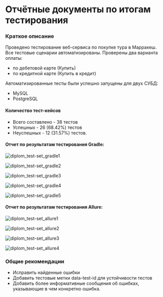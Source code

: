 # Отчётные документы по итогам тестирования
### Краткое описание
Проведено тестирование веб-сервиса по покупке тура в Марракеш. Все тестовые сценарии автоматизированы. Проверены два варианта оплаты:
- по дебетовой карте (Купить)
- по кредитной карте (Купить в кредит)

Автоматизированные тесты были успешно запущены для двух СУБД:
- MySQL
- PostgreSQL
#### Количество тест-кейсов
- Всего составлено - 38 тестов
- Успешных - 26 (68.42%) тестов
- Неуспешных - 12 (31.57%) тестов.

#### Отчет по результатам тестирования Gradle:
![diplom_test-set_gradle1](https://github.com/Tor419/Diplom_QA/assets/119835408/9bf85f08-a704-484a-8780-3b3bce579c53)

![diplom_test-set_gradle2](https://github.com/Tor419/Diplom_QA/assets/119835408/f5939114-5e40-4024-bf0d-93643a7990e8)

![diplom_test-set_gradle3](https://github.com/Tor419/Diplom_QA/assets/119835408/97c95239-f189-491c-bf20-c0125002477b)

![diplom_test-set_gradle4](https://github.com/Tor419/Diplom_QA/assets/119835408/9c31948f-e619-436a-b607-87ed46e6a055)

![diplom_test-set_gradle5](https://github.com/Tor419/Diplom_QA/assets/119835408/357b9764-9f64-462f-90fe-29b8a6a08d56)

#### Отчет по результатам тестирования Allure:
![diplom_test-set_allure1](https://github.com/Tor419/Diplom_QA/assets/119835408/b3b19b51-675b-4d6a-ad2d-a5cc27451e3a)

![diplom_test-set_allure2](https://github.com/Tor419/Diplom_QA/assets/119835408/a1ca5f14-b9d6-4fbd-9bf6-67b0d248f280)

![diplom_test-set_allure3](https://github.com/Tor419/Diplom_QA/assets/119835408/39a800f0-66c7-46cf-80a9-9f293af01c3f)

![diplom_test-set_allure4](https://github.com/Tor419/Diplom_QA/assets/119835408/9519d637-e52b-4832-b957-31c929602910)

### Общие рекомендации
* Исправить найденные ошибки
* Добавить тестовые метки data-test-id для устойчивости тестов 
* Добавить более информативные сообщения об ошибках, указывающие в чем конкретно ошибка.
